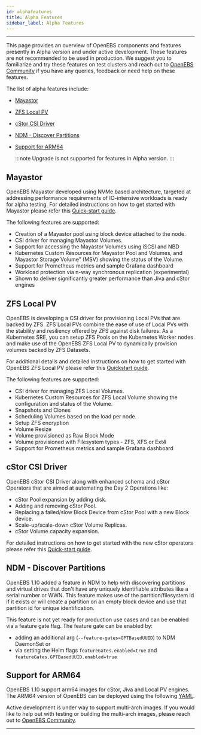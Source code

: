 ```yaml
---
id: alphafeatures
title: Alpha Features
sidebar_label: Alpha Features
---
```

------



This page provides an overview of OpenEBS components and features presently in Alpha version and under active development. These features are not recommended to be used in production. We suggest you to familiarize and try these features on test clusters and reach out to [OpenEBS Community](/docs/next/support.html) if you have any queries, feedback or need help on these features.

The list of alpha features include:
- [Mayastor](#mayastor)
- [ZFS Local PV](#zfs-local-pv)
- [cStor CSI Driver](#cstor-csi-driver)
- [NDM - Discover Partitions](#ndm-discover-partitions)
- [Support for ARM64](#support-for-arm64)

  :::note
  Upgrade is not supported for features in Alpha version.
  :::


## Mayastor

OpenEBS Mayastor developed using NVMe based architecture, targeted at addressing performance requirements of IO-intensive workloads is ready for alpha testing. For detailed instructions on how to get started with Mayastor please refer this [Quick-start guide](https://github.com/openebs/Mayastor/blob/develop/deploy/README.md).

The following features are supported:
- Creation of a Mayastor pool using block device attached to the node.
- CSI driver for managing Mayastor Volumes.
- Support for accessing the Mayastor Volumes using iSCSI and NBD
- Kubernetes Custom Resources for Mayastor Pool and Volumes, and Mayastor Storage Volume” (MSV) showing the status of the Volume.
- Support for Prometheus metrics and sample Grafana dashboard
- Workload protection via n-way synchronous replication (experimental)
- Shown to deliver significantly greater performance than Jiva and cStor engines

## ZFS Local PV

OpenEBS is developing a CSI driver for provisioning Local PVs that are backed by ZFS. ZFS Local PVs combine the ease of use of Local PVs with the stability and resiliency offered by ZFS against disk failures. As a Kubernetes SRE, you can setup ZFS Pools on the Kubernetes Worker nodes and make use of the OpenEBS ZFS Local PV to dynamically provision volumes backed by ZFS Datasets. 

For additional details and detailed instructions on how to get started with OpenEBS ZFS Local PV please refer this [Quickstart guide](https://github.com/openebs/zfs-localpv#usage).

The following features are supported:
- CSI driver for managing ZFS Local Volumes.
- Kubernetes Custom Resources for ZFS Local Volume showing the configuration and status of the Volume.
- Snapshots and Clones
- Scheduling Volumes based on the load per node. 
- Setup ZFS encryption
- Volume Resize
- Volume provisioned as Raw Block Mode
- Volume provisioned with Filesystem types - ZFS, XFS or Ext4
- Support for Prometheus metrics and sample Grafana dashboard


## cStor CSI Driver

OpenEBS cStor CSI Driver along with enhanced schema and cStor Operators that are aimed at automating the Day 2 Operations like:
- cStor Pool expansion by adding disk.
- Adding and removing cStor Pool.
- Replacing a failed/slow Block Device from cStor Pool with a new Block device.
- Scale-up/scale-down cStor Volume Replicas.
- cStor Volume capacity expansion.

For detailed instructions on how to get started with the new cStor operators please refer this [Quick-start guide](https://github.com/openebs/cstor-operators/blob/master/docs/quick.md).


## NDM - Discover Partitions 

OpenEBS 1.10 added a feature in NDM to help with discovering partitions and virtual drives that don't have any uniquely identifiable attributes like a serial number or WWN. This feature makes use of the partition/filesystem id if it exists or will create a partition on an empty block device and use that partition id for unique identification. 

This feature is not yet ready for production use cases and can be enabled via a feature gate flag. The feature gate can be enabled by:
- adding an additional arg (`--feature-gates=GPTBasedUUID`) to NDM DaemonSet or 
- via setting the Helm flags `featureGates.enabled=true` and `featureGates.GPTBasedUUID.enabled=true`

## Support for ARM64 

OpenEBS 1.10 support arm64 images for cStor, Jiva and Local PV engines. The ARM64 version of OpenEBS can be deployed using the following [YAML](https://openebs.github.io/charts/openebs-operator-arm-dev.yaml). 

Active development is under way to support multi-arch images. If you would like to help out with testing or building the multi-arch images, please reach out to [OpenEBS Community](/docs/next/support.html).



<hr>

<br>
